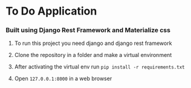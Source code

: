 # To Do Application

### Built using Django Rest Framework and Materialize css

1. To run this project you need django and django rest framework

2. Clone the repository in a folder and make a virtual environment

3. After activating the virtual env run `pip install -r requirements.txt`

4. Open `127.0.0.1:8000` in a web browser